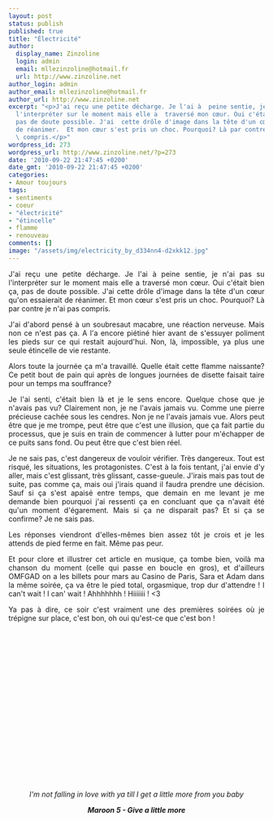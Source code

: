 ```yaml
---
layout: post
status: publish
published: true
title: "Électricité"
author:
  display_name: Zinzoline
  login: admin
  email: mllezinzoline@hotmail.fr
  url: http://www.zinzoline.net
author_login: admin
author_email: mllezinzoline@hotmail.fr
author_url: http://www.zinzoline.net
excerpt: "<p>J'ai reçu une petite décharge. Je l'ai à  peine sentie, je n'ai pas su
  l'interpréter sur le moment mais elle a  traversé mon cœur. Oui c'était bien ça,
  pas de doute possible. J'ai  cette drôle d'image dans la tête d'un cœur qu'on essaierait
  de réanimer.  Et mon cœur s'est pris un choc. Pourquoi? Là par contre je n'ai pas
  \ compris.</p>"
wordpress_id: 273
wordpress_url: http://www.zinzoline.net/?p=273
date: '2010-09-22 21:47:45 +0200'
date_gmt: '2010-09-22 21:47:45 +0200'
categories:
- Amour toujours
tags:
- sentiments
- coeur
- "électricité"
- "étincelle"
- flamme
- renouveau
comments: []
image: "/assets/img/electricity_by_d334nn4-d2xkk12.jpg"
---
```

<p style="text-align: justify;">J'ai reçu une petite décharge. Je l'ai à  peine sentie, je n'ai pas su l'interpréter sur le moment mais elle a  traversé mon cœur. Oui c'était bien ça, pas de doute possible. J'ai  cette drôle d'image dans la tête d'un cœur qu'on essaierait de réanimer.  Et mon cœur s'est pris un choc. Pourquoi? Là par contre je n'ai pas  compris.<a id="more"></a><a id="more-273"></a></p>
<p style="text-align: justify;">J'ai d'abord pensé à un soubresaut  macabre, une réaction nerveuse. Mais non ce n'est pas ça. A l'a encore  piétiné hier avant de s'essuyer poliment les pieds sur ce qui restait  aujourd'hui. Non, là, impossible, ya plus une seule étincelle de vie  restante.</p>
<p style="text-align: justify;">Alors toute la journée ça m'a travaillé.  Quelle était cette flamme naissante? Ce petit bout de pain qui après de  longues journées de disette faisait taire pour un temps ma souffrance?</p>
<p style="text-align: justify;">Je l'ai senti, c'était bien là et je le  sens encore. Quelque chose que je n'avais pas vu? Clairement non, je ne  l'avais jamais vu. Comme une pierre précieuse cachée sous les cendres.  Non je ne l'avais jamais vue. Alors peut être que je me trompe, peut  être que c'est une illusion, que ça fait partie du processus, que je  suis en train de commencer à lutter pour m'échapper de ce puits sans  fond. Ou peut être que c'est bien réel.</p>
<p style="text-align: justify;">Je ne sais pas, c'est dangereux de  vouloir vérifier. Très dangereux. Tout est risqué, les situations, les  protagonistes. C'est à la fois tentant, j'ai envie d'y aller, mais c'est  glissant, très glissant, casse-gueule. J'irais mais pas tout de suite,  pas comme ça, mais oui j'irais quand il faudra prendre une décision.  Sauf si ça s'est apaisé entre temps, que demain en me levant je me demande  bien pourquoi j'ai ressenti ça en concluant que ça n'avait été qu'un moment  d'égarement. Mais si ça ne disparait pas? Et si ça se confirme? Je ne  sais pas.</p>
<p style="text-align: justify;">Les réponses viendront d'elles-mêmes bien assez tôt je crois et je les attends de pied ferme en fait. Même pas peur.</p>
<p style="text-align: justify;">Et pour clore et illustrer cet article  en musique, ça tombe bien, voilà ma chanson du moment (celle qui passe  en boucle en gros), et d'ailleurs OMFGAD on a les billets pour mars au  Casino de Paris, Sara et Adam dans la même soirée, ça va être le pied  total, orgasmique, trop dur d'attendre ! I can't wait ! I can' wait ! Ahhhhhhh !  Hiiiiiii ! &lt;3</p>
<p style="text-align: justify;">Ya pas à dire, ce soir c'est vraiment  une des premières soirées où je trépigne sur place, c'est bon, oh oui  qu'est-ce que c'est bon !</p>
<div style="text-align: center;"><object classid="clsid:d27cdb6e-ae6d-11cf-96b8-444553540000" width="500" height="315" codebase="http://download.macromedia.com/pub/shockwave/cabs/flash/swflash.cab#version=6,0,40,0"><param name="allowFullScreen" value="true" /><param name="allowscriptaccess" value="always" /><param name="src" value="http://www.youtube.com/v/BP1PsqBmbvM?fs=1&amp;hl=fr_FR&amp;rel=0&amp;color1=0xcc2550&amp;color2=0xe87a9f&amp;border=1" /><param name="allowfullscreen" value="true" /><embed type="application/x-shockwave-flash" width="500" height="315" src="http://www.youtube.com/v/BP1PsqBmbvM?fs=1&amp;hl=fr_FR&amp;rel=0&amp;color1=0xcc2550&amp;color2=0xe87a9f&amp;border=1" allowscriptaccess="always" allowfullscreen="true"></embed></object></div>
<div style="text-align: center;"><em>I'm not falling in love with ya till I get a little more from you baby</p>
<p></em></div>
<div style="text-align: center;"><em><strong>Maroon 5 - Give a little more</strong></p>
<p></em></div>

